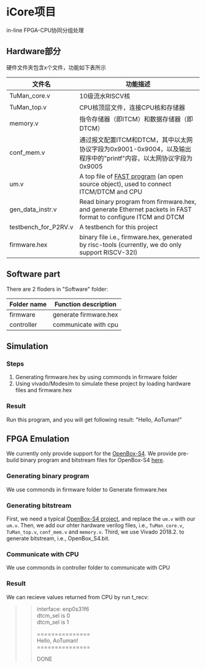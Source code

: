 # iCore项目
in-line FPGA-CPU协同分组处理

## Hardware部分
硬件文件夹包含x个文件，功能如下表所示

| 文件名 | 功能描述 |
|-----------|----------------------|
| TuMan_core.v  |  10级流水RISCV核 |
| TuMan_top.v   |  CPU核顶层文件，连接CPU核和存储器 |
| memory.v      |  指令存储器（即ITCM）和数据存储器（即DTCM） |
| conf_mem.v    |  通过报文配置ITCM和DTCM，其中以太网协议字段为0x9001-0x9004，以及输出程序中的"printf"内容，以太网协议字段为0x9005 |
| um.v | A top file of [FAST program](http://www.fastswitch.org/) (an open source object), used to connect ITCM/DTCM and CPU |
| gen_data_instr.v |  Read binary program from firmware.hex, and generate Ethernet packets in FAST format to configure ITCM and DTCM |
| testbench_for_P2RV.v |  A testbench for this project |
| firmware.hex |  binary file i.e., firmware.hex, generated by risc-tools (currently, we do only support RISCV-32I) |

## Software part
There are 2 floders in "Software" folder:

| Folder name | Function description |
|-------------|----------------------|
| firmware    | generate firmware.hex|
| controller  | communicate with cpu |

## Simulation
### Steps
1) Generating firmware.hex by using commonds in firmware folder
2) Using vivado/Modesim to simulate these project by loading hardware files and firmware.hex

### Result
Run this program, and you will get following result: "Hello, AoTuman!"

## FPGA Emulation
We currently only provide support for the [OpenBox-S4](https://github.com/fast-codesign/FAST-OpenBox_S4-impl). We provide pre-build binary program and bitstream files for OpenBox-S4 [here](https://github.com/JunnanLi/TuMan/tree/master/mcs%26hex).  
### Generating binary program
We use commonds in firmware folder to Generate firmware.hex

### Generating bitstream
First, we need a typical [OpenBox-S4 project](https://github.com/fast-codesign/FAST-OpenBox_S4-impl), and replace the `um.v` with our `um.v`.
Then, we add our ohter hardware verilog files, i.e., `TuMan_core.v`, `TuMan_top.v`, `conf_mem.v` and `memory.v`.
Third, we use Vivado 2018.2. to generate bitstream, i.e., OpenBox_S4.bit.

### Communicate with CPU
We use commonds in controller folder to communicate with CPU

### Result
We can recieve values returned from CPU by run t_recv:  
>>interface: enp0s31f6  
>>dtcm_sel is 0  
>>dtcm_sel is 1  
>>  
>>===============  
>>Hello, AoTuman!  
>>\===============  
>>  
>>DONE  
